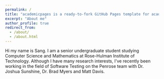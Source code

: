 ```yaml
---
permalink: /
title: "academicpages is a ready-to-fork GitHub Pages template for academic personal websites"
excerpt: "About me"
author_profile: true
redirect_from: 
  - /about/
  - /about.html
---
```


Hi my name is Sang. I am a senior undergraduate student studying Computer Science and Mathematics at Rose-Hulman Institute of Technology. Although I have many research interests, I've recently been working in the field of Software Testing on the Penrose team with Dr. Joshua Sunshine, Dr. Brad Myers and Matt Davis.

